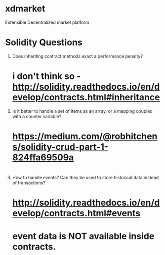 # xdmarket
Extensible Decentralized market platform 


# Solidity Questions

1. Does inheriting contract methods exact a performance penalty?
    # i don't think so - http://solidity.readthedocs.io/en/develop/contracts.html#inheritance
2. Is it better to handle a set of items as an array, or a mapping coupled with a counter variable?
    #  https://medium.com/@robhitchens/solidity-crud-part-1-824ffa69509a
    # 
3. How to handle events?  Can they be used to store historical data instead of transactions?
    # http://solidity.readthedocs.io/en/develop/contracts.html#events
    # event data is NOT available inside contracts.